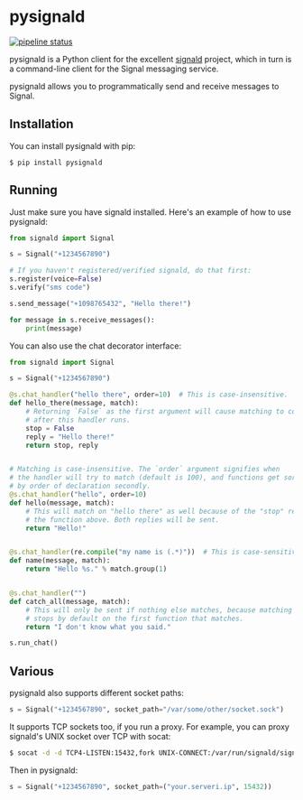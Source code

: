 pysignald
=======

[![pipeline status](https://gitlab.com/stavros/pysignald/badges/master/pipeline.svg)](https://gitlab.com/stavros/pysignald/commits/master)

pysignald is a Python client for the excellent [signald](https://git.callpipe.com/finn/signald) project, which in turn
is a command-line client for the Signal messaging service.

pysignald allows you to programmatically send and receive messages to Signal.

Installation
------------

You can install pysignald with pip:

```
$ pip install pysignald
```


Running
-------

Just make sure you have signald installed. Here's an example of how to use pysignald:


```python
from signald import Signal

s = Signal("+1234567890")

# If you haven't registered/verified signald, do that first:
s.register(voice=False)
s.verify("sms code")

s.send_message("+1098765432", "Hello there!")

for message in s.receive_messages():
    print(message)
```

You can also use the chat decorator interface:

```python
from signald import Signal

s = Signal("+1234567890")

@s.chat_handler("hello there", order=10)  # This is case-insensitive.
def hello_there(message, match):
    # Returning `False` as the first argument will cause matching to continue
    # after this handler runs.
    stop = False
    reply = "Hello there!"
    return stop, reply


# Matching is case-insensitive. The `order` argument signifies when
# the handler will try to match (default is 100), and functions get sorted
# by order of declaration secondly.
@s.chat_handler("hello", order=10)
def hello(message, match):
    # This will match on "hello there" as well because of the "stop" return code in
    # the function above. Both replies will be sent.
    return "Hello!"


@s.chat_handler(re.compile("my name is (.*)"))  # This is case-sensitive.
def name(message, match):
    return "Hello %s." % match.group(1)


@s.chat_handler("")
def catch_all(message, match):
    # This will only be sent if nothing else matches, because matching
    # stops by default on the first function that matches.
    return "I don't know what you said."

s.run_chat()
```

Various
-------

pysignald also supports different socket paths:

```python
s = Signal("+1234567890", socket_path="/var/some/other/socket.sock")
```

It supports TCP sockets too, if you run a proxy. For example, you can proxy signald's UNIX socket over TCP with socat:

```bash
$ socat -d -d TCP4-LISTEN:15432,fork UNIX-CONNECT:/var/run/signald/signald.sock
```

Then in pysignald:

```python
s = Signal("+1234567890", socket_path=("your.serveri.ip", 15432))
```

